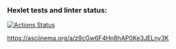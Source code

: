 ### Hexlet tests and linter status:
[![Actions Status](https://github.com/HungryCat85/frontend-project-46/actions/workflows/hexlet-check.yml/badge.svg)](https://github.com/HungryCat85/frontend-project-46/actions)

https://asciinema.org/a/z9cGw6F4Hn8hAP0Ke3JELny3K